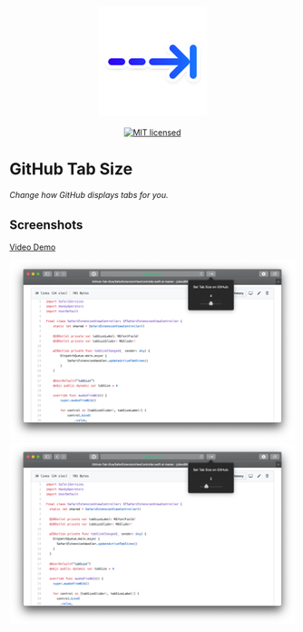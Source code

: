 <p align="center">
	<img width=192px src="GitHub/Icon.png" /><br><br>
	<a href="./LICENSE">
		<img alt="MIT licensed" src="https://img.shields.io/badge/license-MIT-blue.svg" />
	</a>
</p>

# GitHub Tab Size

###### Change how GitHub displays tabs for you.

## Screenshots

[Video Demo](https://youtu.be/LI-oowoQmLQ)

<img src="GitHub/size 4.png" alt="screenshot with tab size 4" />
<img src="GitHub/size 2.png" alt="screenshot with tab size 2" />

